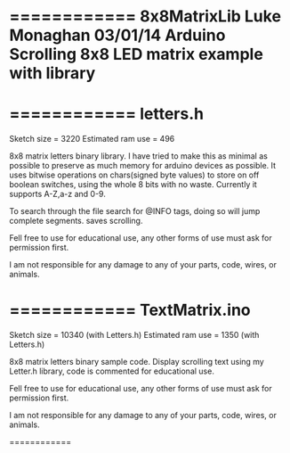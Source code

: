 ============
8x8MatrixLib
Luke Monaghan
03/01/14
Arduino Scrolling 8x8 LED matrix example with library
============

============
letters.h
============
Sketch size = 3220
Estimated ram use = 496

8x8 matrix letters binary library.
I have tried to make this as minimal as possible to preserve as much memory for arduino devices as possible.
It uses bitwise operations on chars(signed byte values) to store on off boolean switches, using the whole 8 bits with no waste.
Currently it supports A-Z,a-z and 0-9.

To search through the file search for @INFO tags, doing so will jump complete segments. saves scrolling.

Fell free to use for educational use, any other forms of use must ask for permission first.

I am not responsible for any damage to any of your parts, code, wires, or animals.


============
TextMatrix.ino
============
Sketch size = 10340 (with Letters.h)
Estimated ram use = 1350 (with Letters.h)

8x8 matrix letters binary sample code.
Display scrolling text using my Letter.h library, code is commented for educational use.

Fell free to use for educational use, any other forms of use must ask for permission first.

I am not responsible for any damage to any of your parts, code, wires, or animals.

============
